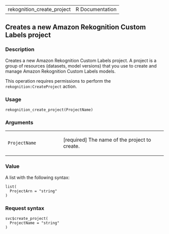 <table style="width: 100%;">
<tbody>
<tr class="odd">
<td>rekognition_create_project</td>
<td style="text-align: right;">R Documentation</td>
</tr>
</tbody>
</table>

## Creates a new Amazon Rekognition Custom Labels project

### Description

Creates a new Amazon Rekognition Custom Labels project. A project is a
group of resources (datasets, model versions) that you use to create and
manage Amazon Rekognition Custom Labels models.

This operation requires permissions to perform the
`rekognition:CreateProject` action.

### Usage

    rekognition_create_project(ProjectName)

### Arguments

<table>
<colgroup>
<col style="width: 35%" />
<col style="width: 65%" />
</colgroup>
<tbody>
<tr class="odd">
<td><code
id="rekognition_create_project_:_ProjectName">ProjectName</code></td>
<td><p>[required] The name of the project to create.</p></td>
</tr>
</tbody>
</table>

### Value

A list with the following syntax:

    list(
      ProjectArn = "string"
    )

### Request syntax

    svc$create_project(
      ProjectName = "string"
    )
